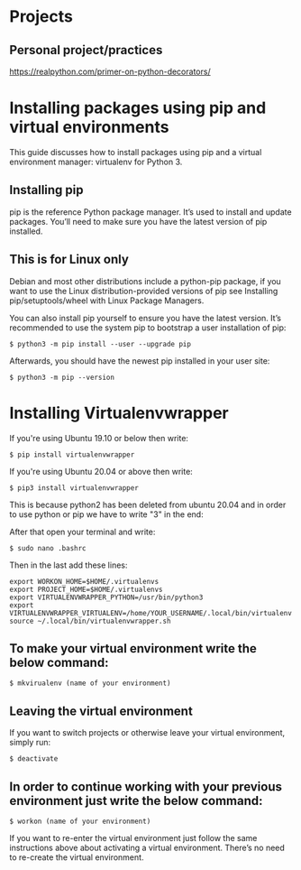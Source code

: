 # Projects

## Personal project/practices

https://realpython.com/primer-on-python-decorators/

# Installing packages using pip and virtual environments

This guide discusses how to install packages using pip and a virtual environment manager: virtualenv for Python 3. 

## Installing pip
pip is the reference Python package manager. It’s used to install and update packages. You’ll need to make sure you have the latest version of pip installed.


## This is for Linux only 
Debian and most other distributions include a python-pip package, if you want to use the Linux distribution-provided versions of pip see Installing pip/setuptools/wheel with Linux Package Managers.

You can also install pip yourself to ensure you have the latest version. It’s recommended to use the system pip to bootstrap a user installation of pip:
```
$ python3 -m pip install --user --upgrade pip
```
Afterwards, you should have the newest pip installed in your user site:
```
$ python3 -m pip --version
```

# Installing Virtualenvwrapper

If you're using Ubuntu 19.10 or below then write:
```
$ pip install virtualenvwrapper

```

If you're using Ubuntu 20.04 or above then write:
```
$ pip3 install virtualenvwrapper

```
This is because python2 has been deleted from ubuntu 20.04 and in order to use python or pip we have to write "3" in the end:

After that open your terminal and write:

```
$ sudo nano .bashrc
```

Then in the last add these lines:

```
export WORKON_HOME=$HOME/.virtualenvs
export PROJECT_HOME=$HOME/.virtualenvs
export VIRTUALENVWRAPPER_PYTHON=/usr/bin/python3
export VIRTUALENVWRAPPER_VIRTUALENV=/home/YOUR_USERNAME/.local/bin/virtualenv
source ~/.local/bin/virtualenvwrapper.sh
```
## To make your virtual environment write the below command:

```
$ mkvirualenv (name of your environment)
```

## Leaving the virtual environment

If you want to switch projects or otherwise leave your virtual environment, simply run:

```
$ deactivate
```

## In order to continue working with your previous environment just write the below command:

```
$ workon (name of your environment)
```

If you want to re-enter the virtual environment just follow the same instructions above about activating a virtual environment. There’s no need to re-create the virtual environment.
